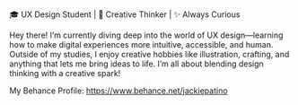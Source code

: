 🎓 UX Design Student | 🎨 Creative Thinker | ✨ Always Curious

Hey there! I’m currently diving deep into the world of UX design—learning how to make digital experiences more intuitive, accessible, and human. Outside of my studies, I enjoy creative hobbies like illustration, crafting, and anything that lets me bring ideas to life. I’m all about blending design thinking with a creative spark!

My Behance Profile: https://www.behance.net/jackiepatino

<!--
**Jpatinor/Jpatinor** is a ✨ _special_ ✨ repository because its `README.md` (this file) appears on your GitHub profile.

Here are some ideas to get you started:

- 🔭 I’m currently working on ...
- 🌱 I’m currently learning ...
- 👯 I’m looking to collaborate on ...
- 🤔 I’m looking for help with ...
- 💬 Ask me about ...
- 📫 How to reach me: ...
- 😄 Pronouns: ...
- ⚡ Fun fact: ...
-->
